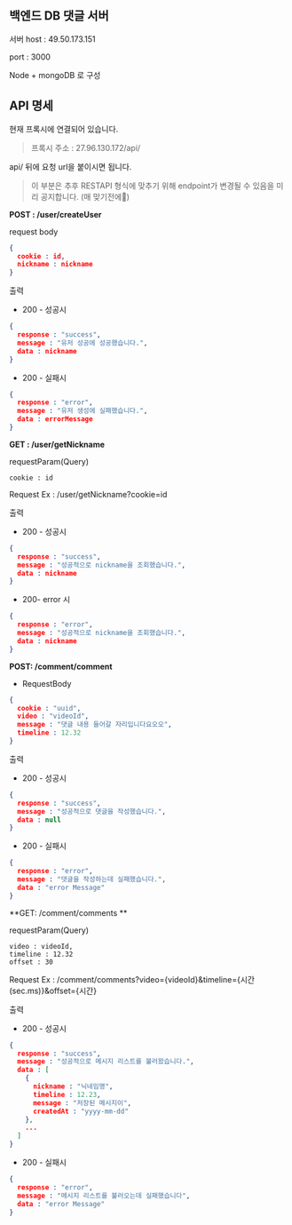 ## 백엔드 DB 댓글 서버

서버 host : 49.50.173.151

port : 3000



Node + mongoDB 로 구성



## API 명세

현재 프록시에 연결되어 있습니다.

>  프록시 주소 : 27.96.130.172/api/

api/ 뒤에 요청 url을 붙이시면 됩니다.



> 이 부분은 추후 RESTAPI 형식에 맞추기 위해 endpoint가 변경될 수 있음을 미리 공지합니다. (매 맞기전에🥺)

**POST :  /user/createUser**

request body

```json
{
  cookie : id,
  nickname : nickname
}
```



출력 

- 200 - 성공시

```json
{
  response : "success",
  message : "유저 성공에 성공했습니다.",
  data : nickname
}
```

- 200 - 실패시

```json
{
  response : "error",
  message : "유저 생성에 실패했습니다.",
  data : errorMessage
}
```



**GET : /user/getNickname**

requestParam(Query)

```
cookie : id
```

Request Ex : /user/getNickname?cookie=id



출력

- 200 - 성공시

```json
{
  response : "success",
  message : "성공적으로 nickname을 조회했습니다.",
  data : nickname
}
```



- 200- error 시

```json
{
  response : "error",
  message : "성공적으로 nickname을 조회했습니다.",
  data : nickname
}
```



**POST: /comment/comment**

- RequestBody

```json
{
  cookie : "uuid",
  video : "videoId",
  message : "댓글 내용 들어갈 자리입니다요오오",
  timeline : 12.32
}
```



출력

- 200 - 성공시

```json
{
  response : "success",
  message : "성공적으로 댓글을 작성했습니다.",
  data : null
}
```



- 200 - 실패시

```json
{
  response : "error",
  message : "댓글을 작성하는데 실패했습니다.",
  data : "error Message"
}
```



**GET: /comment/comments **

requestParam(Query)

```
video : videoId,
timeline : 12.32
offset : 30
```

Request Ex : /comment/comments?video={videoId}&timeline={시간(sec.ms)}&offset={시간}



출력

- 200 - 성공시

```json
{
  response : "success",
  message : "성공적으로 메시지 리스트를 불러왔습니다.",
  data : [
    {
      nickname : "닉네임명",
      timeline : 12.23,
      message : "저장된 메시지이",
      createdAt : "yyyy-mm-dd"
    },
    ...
  ]
}
```



- 200 - 실패시

```json
{
  response : "error",
  message : "메시지 리스트를 불러오는데 실패했습니다",
  data : "error Message"
}
```

